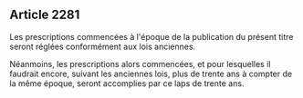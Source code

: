 Article 2281
----
Les prescriptions commencées à l'époque de la publication du présent titre
seront réglées conformément aux lois anciennes.

Néanmoins, les prescriptions alors commencées, et pour lesquelles il faudrait
encore, suivant les anciennes lois, plus de trente ans à compter de la même
époque, seront accomplies par ce laps de trente ans.

